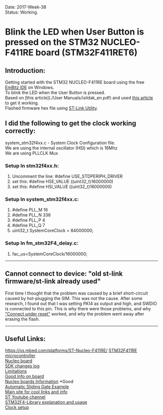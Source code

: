 Date: 2017-Week-38  
Status: Working.  

# Blink the LED when User Button is pressed on the STM32 NUCLEO-F411RE board (STM32F411RET6)  

## Introduction:  
Getting started with the STM32 NUCLEO-F411RE board using the free [EmBitz IDE](https://www.embitz.org/) on Windows.  
To blink the LED when the User Button is pressed.  
Based on [this article](./User Manuals/isildak_en.pdf) and used [this article](http://www.firmcodes.com/stm32f407-discovery-gpio-tu) to get it working.  
Flashed firmware hex file using [ST-Link Utility](http://www.st.com/en/development-tools/stsw-link004.html).  

## I did the following to get the clock working correctly:  
system_stm32f4xx.c - System Clock Configuration file.  
We are using the internal oscillator (HSI) which is 16Mhz  
We are using PLLCLK Mux  

### Setup In stm32f4xx.h:  
1. Uncomment the line: #define USE_STDPERIPH_DRIVER  
2. set this: #define HSE_VALUE    ((uint32_t)16000000)  
3. set this: #define HSI_VALUE    ((uint32_t)16000000)  

### Setup In system_stm32f4xx.c:  
1. #define PLL_M      16  
2. #define PLL_N      336  
3. #define PLL_P      4  
4. #define PLL_Q      7  
5. uint32_t SystemCoreClock = 84000000;  

### Setup In fm_stm32F4_delay.c:  
1. fac_us=SystemCoreClock/16000000;  

---

## Cannot connect to device: "old st-link firmware/st-link already used"
First time I thought that the problem was caused by a brief short-circuit caused by hot-plugging the SIM. This was not the cause. After some research, I found out that I was setting PA14 as output and high, and SWDIO is connected to this pin. This is why there were those problems, and why ["Connect under reset"](https://github.com/adam-dej/adam-dej.github.io/blob/master/_drafts/2014-08-05-stm32-quick-fix.md) worked, and why the problem went away after erasing the flash.  

---

## Useful Links:  
https://os.mbed.com/platforms/ST-Nucleo-F411RE/
    [STM32F411RE microcontroller](http://www.st.com/web/catalog/mmc/FM141/SC1169/SS1577/LN1877/PF260049?s_searchtype=partnumber)  
    [Nucleo board](http://www.st.com/content/st_com/en/products/evaluation-tools/product-evaluation-tools/mcu-eval-tools/stm32-mcu-eval-tools/stm32-mcu-nucleo/nucleo-f411re.html)  
    [SDK changes log](https://os.mbed.com/teams/ST/wiki/SDK-changes-log)  
    [Limitations](https://os.mbed.com/teams/ST/wiki/Use-of-D0D1-Arduino-pins)  
    [Good Info on board](https://jpralves.net/post/2015/08/25/nucleo-f411re.html#.WcVwLLIjFQI)  
    [Nucleo boards Information](http://www.emcu.it/NUCLEOevaBoards/NUCLEOevaBoards.html) *Good  
    [Automatic Sliding Gate Example](http://www.emcu.it/NUCLEOevaBoards/Nucleo-L152RE-AutomaticSlidingGate/AutomSlidGate.html)  
    [Main site for cool links and info](http://www.emcu.it/index.html)  
    [ST Youtube channel](https://www.youtube.com/channel/UCjnmZw3h4XnpK3e5D2jvIGA)  
    [STM32F4-Library explanation and usage](http://www.emcu.it/STM32F4xx/STM32F4-Library/STM32F4-Library.html)  
    [Clock setup](https://stm32f4-discovery.net/2015/01/properly-set-clock-speed-stm32f4xx-devices/)  

